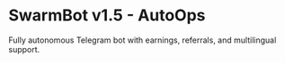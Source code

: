 # SwarmBot v1.5 - AutoOps
Fully autonomous Telegram bot with earnings, referrals, and multilingual support.